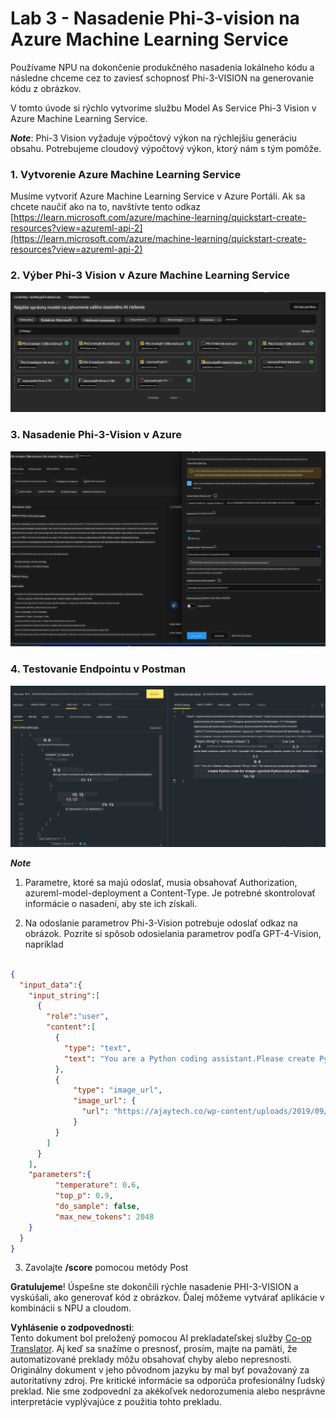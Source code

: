 <!--
CO_OP_TRANSLATOR_METADATA:
{
  "original_hash": "20cb4e6ac1686248e8be913ccf6c2bc2",
  "translation_date": "2025-07-17T04:08:23+00:00",
  "source_file": "md/02.Application/02.Code/Phi3/VSCodeExt/HOL/AIPC/03.DeployPhi3VisionOnAzure.md",
  "language_code": "sk"
}
-->
# **Lab 3 - Nasadenie Phi-3-vision na Azure Machine Learning Service**

Používame NPU na dokončenie produkčného nasadenia lokálneho kódu a následne chceme cez to zaviesť schopnosť Phi-3-VISION na generovanie kódu z obrázkov.

V tomto úvode si rýchlo vytvoríme službu Model As Service Phi-3 Vision v Azure Machine Learning Service.

***Note***: Phi-3 Vision vyžaduje výpočtový výkon na rýchlejšiu generáciu obsahu. Potrebujeme cloudový výpočtový výkon, ktorý nám s tým pomôže.


### **1. Vytvorenie Azure Machine Learning Service**

Musíme vytvoriť Azure Machine Learning Service v Azure Portáli. Ak sa chcete naučiť ako na to, navštívte tento odkaz [https://learn.microsoft.com/azure/machine-learning/quickstart-create-resources?view=azureml-api-2](https://learn.microsoft.com/azure/machine-learning/quickstart-create-resources?view=azureml-api-2)


### **2. Výber Phi-3 Vision v Azure Machine Learning Service**

![Catalog](../../../../../../../../../translated_images/vison_catalog.f979823d5bde8aef2c37a3a9686f6c5d0c521f93730447798ea6fb580091443f.sk.png)


### **3. Nasadenie Phi-3-Vision v Azure**


![Deploy](../../../../../../../../../translated_images/vision_deploy.a8114ccd849a957272bf30959bdef166b21a0fac4c4f0129dab0106b97104772.sk.png)


### **4. Testovanie Endpointu v Postman**


![Test](../../../../../../../../../translated_images/vision_test.0b9c1b1d414131d03398c88fc1b79d839e7946c2ae5c9fd170a2894c271e2993.sk.png)


***Note***

1. Parametre, ktoré sa majú odoslať, musia obsahovať Authorization, azureml-model-deployment a Content-Type. Je potrebné skontrolovať informácie o nasadení, aby ste ich získali.

2. Na odoslanie parametrov Phi-3-Vision potrebuje odoslať odkaz na obrázok. Pozrite si spôsob odosielania parametrov podľa GPT-4-Vision, napríklad

```json

{
  "input_data":{
    "input_string":[
      {
        "role":"user",
        "content":[ 
          {
            "type": "text",
            "text": "You are a Python coding assistant.Please create Python code for image "
          },
          {
              "type": "image_url",
              "image_url": {
                "url": "https://ajaytech.co/wp-content/uploads/2019/09/index.png"
              }
          }
        ]
      }
    ],
    "parameters":{
          "temperature": 0.6,
          "top_p": 0.9,
          "do_sample": false,
          "max_new_tokens": 2048
    }
  }
}

```

3. Zavolajte **/score** pomocou metódy Post

**Gratulujeme**! Úspešne ste dokončili rýchle nasadenie PHI-3-VISION a vyskúšali, ako generovať kód z obrázkov. Ďalej môžeme vytvárať aplikácie v kombinácii s NPU a cloudom.

**Vyhlásenie o zodpovednosti**:  
Tento dokument bol preložený pomocou AI prekladateľskej služby [Co-op Translator](https://github.com/Azure/co-op-translator). Aj keď sa snažíme o presnosť, prosím, majte na pamäti, že automatizované preklady môžu obsahovať chyby alebo nepresnosti. Originálny dokument v jeho pôvodnom jazyku by mal byť považovaný za autoritatívny zdroj. Pre kritické informácie sa odporúča profesionálny ľudský preklad. Nie sme zodpovední za akékoľvek nedorozumenia alebo nesprávne interpretácie vyplývajúce z použitia tohto prekladu.